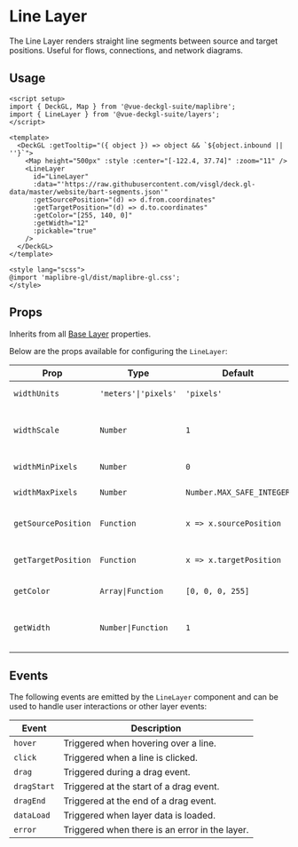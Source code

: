 <script setup>
import { DeckGL, Map } from '@vue-deckgl-suite/maplibre';
import { LineLayer } from '@vue-deckgl-suite/layers';
import 'maplibre-gl/dist/maplibre-gl.css';
</script>

# Line Layer

The Line Layer renders straight line segments between source and target positions. Useful for flows, connections, and network diagrams.

<ClientOnly>
<DeckGL :getTooltip="({ object }) => object && `${object.inbound || ''}`">
  <Map
    height="400px"
    :style="`https://basemaps.cartocdn.com/gl/dark-matter-gl-style/style.json`"
    :center="[-122.4, 37.74]"
    :zoom="11"
    :max-zoom="20"
    :pitch="30"
    :bearing="0"
  />
  <LineLayer
    id="LineLayer"
    :data="'https://raw.githubusercontent.com/visgl/deck.gl-data/master/website/bart-segments.json'"
    :getSourcePosition="(d) => d.from.coordinates"
    :getTargetPosition="(d) => d.to.coordinates"
    :getColor="[255, 140, 0]"
    :getWidth="12"
    :pickable="true"
  />
</DeckGL>
</ClientOnly>

## Usage

```vue
<script setup>
import { DeckGL, Map } from '@vue-deckgl-suite/maplibre';
import { LineLayer } from '@vue-deckgl-suite/layers';
</script>

<template>
  <DeckGL :getTooltip="({ object }) => object && `${object.inbound || ''}`">
    <Map height="500px" :style :center="[-122.4, 37.74]" :zoom="11" />
    <LineLayer
      id="LineLayer"
      :data="'https://raw.githubusercontent.com/visgl/deck.gl-data/master/website/bart-segments.json'"
      :getSourcePosition="(d) => d.from.coordinates"
      :getTargetPosition="(d) => d.to.coordinates"
      :getColor="[255, 140, 0]"
      :getWidth="12"
      :pickable="true"
    />
  </DeckGL>
</template>

<style lang="scss">
@import 'maplibre-gl/dist/maplibre-gl.css';
</style>
```

## Props

Inherits from all [Base Layer](https://deck.gl/docs/api-reference/core/layer#properties) properties.

Below are the props available for configuring the `LineLayer`:

| Prop                 | Type                  | Default                    | Description                                                       |
|----------------------|-----------------------|----------------------------|-------------------------------------------------------------------|
| `widthUnits`         | `'meters'\|'pixels'`   | `'pixels'`                 | Units in which line width is measured.                            |
| `widthScale`         | `Number`              | `1`                        | Multiplier applied to computed/constant width.                    |
| `widthMinPixels`     | `Number`              | `0`                        | Minimum line width in pixels.                                     |
| `widthMaxPixels`     | `Number`              | `Number.MAX_SAFE_INTEGER`  | Maximum line width in pixels.                                     |
| `getSourcePosition`  | `Function`            | `x => x.sourcePosition`    | Accessor returning source coordinates `[lng, lat]`.               |
| `getTargetPosition`  | `Function`            | `x => x.targetPosition`    | Accessor returning target coordinates `[lng, lat]`.               |
| `getColor`           | `Array\|Function`      | `[0, 0, 0, 255]`           | Stroke color of the line segments.                                |
| `getWidth`           | `Number\|Function`     | `1`                        | Line width in units defined by `widthUnits` (or pixels if func).  |

## Events

The following events are emitted by the `LineLayer` component and can be used to handle user interactions or other layer events:

| Event       | Description                                   |
|-------------|-----------------------------------------------|
| `hover`     | Triggered when hovering over a line.           |
| `click`     | Triggered when a line is clicked.              |
| `drag`      | Triggered during a drag event.                 |
| `dragStart` | Triggered at the start of a drag event.        |
| `dragEnd`   | Triggered at the end of a drag event.          |
| `dataLoad`  | Triggered when layer data is loaded.           |
| `error`     | Triggered when there is an error in the layer. |
